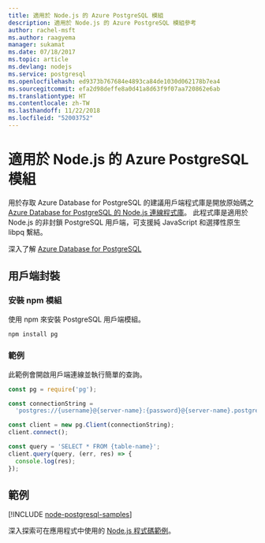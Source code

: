 ```yaml
---
title: 適用於 Node.js 的 Azure PostgreSQL 模組
description: 適用於 Node.js 的 Azure PostgreSQL 模組參考
author: rachel-msft
ms.author: raagyema
manager: sukamat
ms.date: 07/18/2017
ms.topic: article
ms.devlang: nodejs
ms.service: postgresql
ms.openlocfilehash: ed9373b767684e4893ca84de1030d062178b7ea4
ms.sourcegitcommit: efa2d98deffe8a0d41a8d63f9f07aa720862e6ab
ms.translationtype: HT
ms.contentlocale: zh-TW
ms.lasthandoff: 11/22/2018
ms.locfileid: "52003752"
---
```

# <a name="azure-postgresql-modules-for-nodejs"></a>適用於 Node.js 的 Azure PostgreSQL 模組

用於存取 Azure Database for PostgreSQL 的建議用戶端程式庫是開放原始碼之 [Azure Database for PostgreSQL 的 Node.js 連線程式庫](https://www.npmjs.com/package/pg)。 此程式庫是適用於 Node.js 的非封鎖 PostgreSQL 用戶端，可支援純 JavaScript 和選擇性原生 libpq 繫結。

深入了解 [Azure Database for PostgreSQL](https://docs.microsoft.com/azure/postgresql/)

## <a name="client-package"></a>用戶端封裝

### <a name="install-the-npm-module"></a>安裝 npm 模組

使用 npm 來安裝 PostgreSQL 用戶端模組。

```bash
npm install pg
```   

### <a name="example"></a>範例

此範例會開啟用戶端連線並執行簡單的查詢。

```javascript
const pg = require('pg');

const connectionString =
  'postgres://{username}@{server-name}:{password}@{server-name}.postgres.database.azure.com:5432/{database-name}?ssl=true';

const client = new pg.Client(connectionString);
client.connect();

const query = 'SELECT * FROM {table-name}';
client.query(query, (err, res) => {
  console.log(res);
});
```

## <a name="samples"></a>範例

[!INCLUDE [node-postgresql-samples](../docs-ref-conceptual/includes/postgresql-samples.md)]

深入探索可在應用程式中使用的 [Node.js 程式碼範例](https://azure.microsoft.com/resources/samples/?platform=nodejs)。
